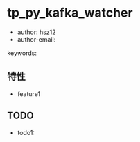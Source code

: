 # tp_py_kafka_watcher

+ author: hsz12
+ author-email: 



keywords: 

## 特性

+ feature1



## TODO

+ todo1: